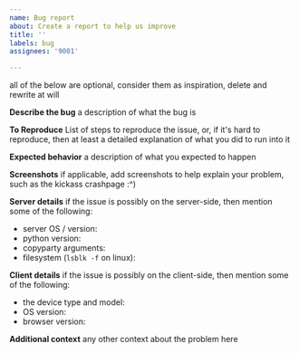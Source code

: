 ```yaml
---
name: Bug report
about: Create a report to help us improve
title: ''
labels: bug
assignees: '9001'

---
```


all of the below are optional, consider them as inspiration, delete and rewrite at will

**Describe the bug**
a description of what the bug is

**To Reproduce**
List of steps to reproduce the issue, or, if it's hard to reproduce, then at least a detailed explanation of what you did to run into it

**Expected behavior**
a description of what you expected to happen

**Screenshots**
if applicable, add screenshots to help explain your problem, such as the kickass crashpage :^)

**Server details**
if the issue is possibly on the server-side, then mention some of the following:
* server OS / version: 
* python version: 
* copyparty arguments: 
* filesystem (`lsblk -f` on linux): 

**Client details**
if the issue is possibly on the client-side, then mention some of the following:
* the device type and model: 
* OS version: 
* browser version: 

**Additional context**
any other context about the problem here
